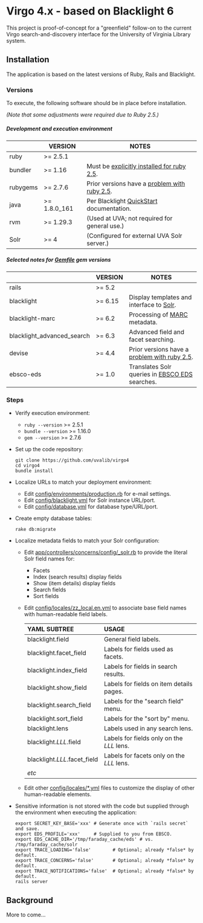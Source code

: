 # Virgo 4.x - based on Blacklight 6

This project is proof-of-concept for a "greenfield" follow-on to the current
Virgo search-and-discovery interface for the University of Virginia Library
system.

## Installation

The application is based on the latest versions of Ruby, Rails and Blacklight.

### Versions

To execute, the following software should be in place before installation.

_(Note that some adjustments were required due to Ruby 2.5.)_

##### Development and execution environment

|            | VERSION       | NOTES
|------------|---------------|-------------------------------------------------
| ruby       | \>= 2.5.1     |
| bundler    | \>= 1.16      | Must be [explicitly installed for ruby 2.5][1].
| rubygems   | \>= 2.7.6     | Prior versions have a [problem with ruby 2.5][2].
| java       | \>= 1.8.0_161 | Per Blacklight [QuickStart] documentation.
| rvm        | \>= 1.29.3    | (Used at UVA; not required for general use.)
| Solr       | \>= 4         | (Configured for external UVA Solr server.)

##### Selected notes for [Gemfile] gem versions

|                            | VERSION  | NOTES
|----------------------------|----------|--------------------------------------
| rails                      | \>= 5.2  |
| blacklight                 | \>= 6.15 | Display templates and interface to [Solr].
| blacklight-marc            | \>= 6.2  | Processing of [MARC] metadata.
| blacklight_advanced_search | \>= 6.3  | Advanced field and facet searching.
| devise                     | \>= 4.4  | Prior versions have a [problem with ruby 2.5][3].
| ebsco-eds                  | \>= 1.0  | Translates Solr queries in [EBSCO EDS] searches.

### Steps

* Verify execution environment:

  * `ruby --version` \>= 2.5.1
  * `bundle --version` \>= 1.16.0
  * `gem --version` \>= 2.7.6

* Set up the code repository:

  ```shell
  git clone https://github.com/uvalib/virgo4
  cd virgo4
  bundle install
  ```

* Localize URLs to match your deployment environment:

  * Edit [config/environments/production.rb][env_prod] for e-mail settings.
  * Edit [config/blacklight.yml][solr_yml] for Solr instance URL/port.
  * Edit [config/database.yml][db_yml] for database type/URL/port.

* Create empty database tables:

  ```shell
  rake db:migrate
  ```

* Localize metadata fields to match your Solr configuration:

  * Edit [app/controllers/concerns/config/_solr.rb][config_solr] to provide the
    literal Solr field names for:
    - Facets
    - Index (search results) display fields
    - Show (item details) display fields
    - Search fields
    - Sort fields
    
  * Edit [config/locales/zz_local.en.yml][i18n_fields] to associate base field
    names with human-readable field labels.
    >
    | YAML SUBTREE                  | USAGE
    |:------------------------------|:-----------------------------------------
    | blacklight.field              | General field labels.
    | blacklight.facet_field        | Labels for fields used as facets.
    | blacklight.index_field        | Labels for fields in search results.
    | blacklight.show_field         | Labels for fields on item details pages.
    | blacklight.search_field       | Labels for the "search field" menu.
    | blacklight.sort_field         | Labels for the "sort by" menu.
    | blacklight.lens               | Labels used in any search lens.
    | blacklight.*LLL*.field        | Labels for fields only on the *LLL* lens.
    | blacklight.*LLL*.facet_field  | Labels for facets only on the *LLL* lens.
    | *etc*                         |

  * Edit other [config/locales/*.yml](config/locales) files to customize the
    display of other human-readable elements.
    
* Sensitive information is not stored with the code but supplied through the
  environment when executing the application:

  ```shell
  export SECRET_KEY_BASE='xxx' # Generate once with `rails secret` and save.
  export EDS_PROFILE='xxx'     # Supplied to you from EBSCO.
  export EDS_CACHE_DIR='/tmp/faraday_cache/eds' # vs. /tmp/faraday_cache/solr
  export TRACE_LOADING='false'        # Optional; already *false* by default.
  export TRACE_CONCERNS='false'       # Optional; already *false* by default.
  export TRACE_NOTIFICATIONS='false'  # Optional; already *false* by default.
  rails server
  ```

## Background

More to come...

<!---------------------------------------------------------------------------->
<!-- Notes:
<!---------------------------------------------------------------------------->
[1]: https://github.com/ruby/ruby/commit/7825e8363d4b2ccad8e2d3f5eeba9e26f6656911
[2]: https://stackoverflow.com/questions/19061774/cannot-load-such-file-bundler-setup-loaderror
[3]: https://github.com/plataformatec/devise/issues/4736

<!---------------------------------------------------------------------------->
<!-- File and directory references:
REF ---------- LINK ---------------------------- TOOLTIP --------------------->
[Gemfile]:     Gemfile
[env_prod]:    config/environments/production.rb
[env_dev]:     config/environments/development.rb
[env_test]:    config/environments/test.rb
[solr_yml]:    config/blacklight.yml
[db_yml]:      config/database.yml
[config_solr]: app/controllers/concerns/config/_solr.rb
[i18n_fields]: config/locales/zz_local.en.yml

<!---------------------------------------------------------------------------->
<!-- Other link references:
REF ---------- LINK ---------------------------- TOOLTIP --------------------->
[version_url]: https://github.com/uvalib/virgo4
[Quickstart]:  https://github.com/projectblacklight/blacklight/wiki/Quickstart
[Solr]:        http://lucene.apache.org/solr/
[MARC]:        https://www.loc.gov/marc/
[EBSCO EDS]:   https://www.ebscohost.com/discovery/api

<!-- vi: set filetype=markdown: set wrap: -->
